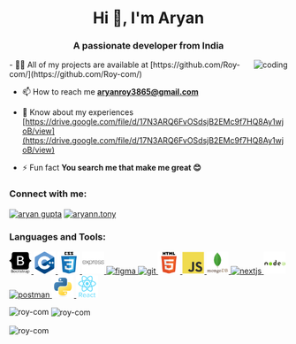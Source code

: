 <h1 align="center">Hi 👋, I'm Aryan</h1>
<h3 align="center">A passionate developer from India</h3>
<img align="right" alt="coding" width "400" src"https://www.google.com/imgres?imgurl=https%3A%2F%2Fcamo.githubusercontent.com%2Fcae12fddd9d6982901d82580bdf321d81fb299141098ca1c2d4891870827bf17%2F68747470733a2f2f6d69726f2e6d656469756d2e636f6d2f6d61782f313336302f302a37513379765349765f7430696f4a2d5a2e676966&tbnid=zhjSEq0Xd_DH7M&vet=12ahUKEwjPkJqw1YD_AhXQ0XMBHR38BWoQMygBegUIARCSAg..i&imgrefurl=https%3A%2F%2Fgithub.com%2Frudrabarad%2FGifs&docid=CJdgcKdcN0j58M&w=680&h=428&q=animated%20coding%20gif&ved=2ahUKEwjPkJqw1YD_AhXQ0XMBHR38BWoQMygBegUIARCSAg" />
- 👨‍💻 All of my projects are available at [https://github.com/Roy-com/](https://github.com/Roy-com/)

- 📫 How to reach me **aryanroy3865@gmail.com**

- 📄 Know about my experiences [https://drive.google.com/file/d/17N3ARQ6FvOSdsjB2EMc9f7HQ8Ay1wjoB/view](https://drive.google.com/file/d/17N3ARQ6FvOSdsjB2EMc9f7HQ8Ay1wjoB/view)

- ⚡ Fun fact **You search me that make me great 😊**

<h3 align="left">Connect with me:</h3>
<p align="left">
<a href="https://fb.com/aryan gupta" target="blank"><img align="center" src="https://raw.githubusercontent.com/rahuldkjain/github-profile-readme-generator/master/src/images/icons/Social/facebook.svg" alt="aryan gupta" height="30" width="40" /></a>
<a href="https://instagram.com/aryann.tony" target="blank"><img align="center" src="https://raw.githubusercontent.com/rahuldkjain/github-profile-readme-generator/master/src/images/icons/Social/instagram.svg" alt="aryann.tony" height="30" width="40" /></a>
</p>

<h3 align="left">Languages and Tools:</h3>
<p align="left"> <a href="https://getbootstrap.com" target="_blank" rel="noreferrer"> <img src="https://raw.githubusercontent.com/devicons/devicon/master/icons/bootstrap/bootstrap-plain-wordmark.svg" alt="bootstrap" width="40" height="40"/> </a> <a href="https://www.w3schools.com/cpp/" target="_blank" rel="noreferrer"> <img src="https://raw.githubusercontent.com/devicons/devicon/master/icons/cplusplus/cplusplus-original.svg" alt="cplusplus" width="40" height="40"/> </a> <a href="https://www.w3schools.com/css/" target="_blank" rel="noreferrer"> <img src="https://raw.githubusercontent.com/devicons/devicon/master/icons/css3/css3-original-wordmark.svg" alt="css3" width="40" height="40"/> </a> <a href="https://expressjs.com" target="_blank" rel="noreferrer"> <img src="https://raw.githubusercontent.com/devicons/devicon/master/icons/express/express-original-wordmark.svg" alt="express" width="40" height="40"/> </a> <a href="https://www.figma.com/" target="_blank" rel="noreferrer"> <img src="https://www.vectorlogo.zone/logos/figma/figma-icon.svg" alt="figma" width="40" height="40"/> </a> <a href="https://git-scm.com/" target="_blank" rel="noreferrer"> <img src="https://www.vectorlogo.zone/logos/git-scm/git-scm-icon.svg" alt="git" width="40" height="40"/> </a> <a href="https://www.w3.org/html/" target="_blank" rel="noreferrer"> <img src="https://raw.githubusercontent.com/devicons/devicon/master/icons/html5/html5-original-wordmark.svg" alt="html5" width="40" height="40"/> </a> <a href="https://developer.mozilla.org/en-US/docs/Web/JavaScript" target="_blank" rel="noreferrer"> <img src="https://raw.githubusercontent.com/devicons/devicon/master/icons/javascript/javascript-original.svg" alt="javascript" width="40" height="40"/> </a> <a href="https://www.mongodb.com/" target="_blank" rel="noreferrer"> <img src="https://raw.githubusercontent.com/devicons/devicon/master/icons/mongodb/mongodb-original-wordmark.svg" alt="mongodb" width="40" height="40"/> </a> <a href="https://nextjs.org/" target="_blank" rel="noreferrer"> <img src="https://cdn.worldvectorlogo.com/logos/nextjs-2.svg" alt="nextjs" width="40" height="40"/> </a> <a href="https://nodejs.org" target="_blank" rel="noreferrer"> <img src="https://raw.githubusercontent.com/devicons/devicon/master/icons/nodejs/nodejs-original-wordmark.svg" alt="nodejs" width="40" height="40"/> </a> <a href="https://postman.com" target="_blank" rel="noreferrer"> <img src="https://www.vectorlogo.zone/logos/getpostman/getpostman-icon.svg" alt="postman" width="40" height="40"/> </a> <a href="https://www.python.org" target="_blank" rel="noreferrer"> <img src="https://raw.githubusercontent.com/devicons/devicon/master/icons/python/python-original.svg" alt="python" width="40" height="40"/> </a> <a href="https://reactjs.org/" target="_blank" rel="noreferrer"> <img src="https://raw.githubusercontent.com/devicons/devicon/master/icons/react/react-original-wordmark.svg" alt="react" width="40" height="40"/> </a> </p>


<p><img align="left" src="https://github-readme-stats.vercel.app/api/top-langs?username=roy-com&show_icons=true&locale=en&layout=compact" alt="roy-com" /></p>

<p>&nbsp;<img align="center" src="https://github-readme-stats.vercel.app/api?username=roy-com&show_icons=true&locale=en" alt="roy-com" /></p>

<p><img align="center" src="https://github-readme-streak-stats.herokuapp.com/?user=roy-com&" alt="roy-com" /></p>
